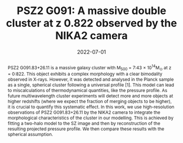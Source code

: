 ---
title: "PSZ2 G091: A massive double cluster at z   0.822 observed by the NIKA2 camera"
collection: "publications"
category: "co_procs"
permalink: /publications/2022EPJWC25700003A
link: https://ui.adsabs.harvard.edu/abs/2022EPJWC.25700003A/abstract
date: 2022-07-01
venue: "mm Universe @ NIKA2 - Observing the mm Universe with the NIKA2 Camera"
citation: "Ritacco, A., Adam, R., Ade, P., et al. (2022), mm Universe @ NIKA2 - Observing the mm Universe with the NIKA2 Camera, 257, 00042."
abstract: "PSZ2 G091.83+26.11 is a massive galaxy cluster with M<SUB>500</SUB> = 7:43 × 10<SUP>14</SUP>M<SUB>⊙</SUB> at z = 0:822. This object exhibits a complex morphology with a clear bimodality observed in X-rays. However, it was detected and analysed in the Planck sample as a single, spherical cluster following a universal profile [1]. This model can lead to miscalculations of thermodynamical quantities, like the pressure profile. As future multiwavelength cluster experiments will detect more and more objects at higher redshifts (where we expect the fraction of merging objects to be higher), it is crucial to quantify this systematic effect. In this work, we use high-resolution observations of PSZ2 G091.83+26.11 by the NIKA2 camera to integrate the morphological characteristics of the cluster in our modelling. This is achieved by fitting a two-halo model to the SZ image and then by reconstruction of the resulting projected pressure profile. We then compare these results with the spherical assumption."
---